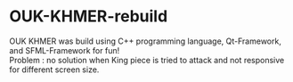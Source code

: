 # OUK-KHMER-rebuild
OUK KHMER was build using C++ programming language, Qt-Framework, and SFML-Framework for fun!
<br>
Problem : no solution when King piece is tried to attack and not responsive for different screen size.
